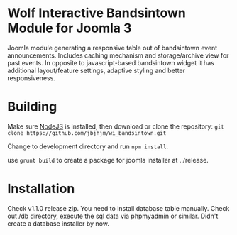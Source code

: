 # Wolf Interactive Bandsintown Module for Joomla 3
Joomla module generating a responsive table out of bandsintown event announcements.
Includes caching mechanism and storage/archive view for past events.
In opposite to javascript-based bandsintown widget it has additional layout/feature settings, adaptive styling and better responsiveness.

# Building
Make sure [NodeJS](https://nodejs.org/en/download/) is installed, then download or clone the repository: 
`git clone https://github.com/jbjhjm/wi_bandsintown.git`

Change to development directory and run `npm install`.

use `grunt build` to create a package for joomla installer at ../release.

# Installation
Check v1.1.0 release zip. You need to install database table manually. Check out /db directory, execute the sql data via phpmyadmin or similar. Didn't create a database installer by now.
